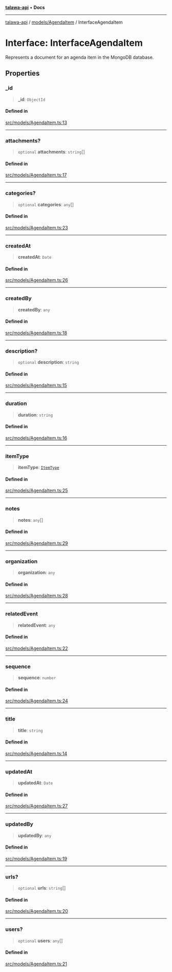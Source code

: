 [**talawa-api**](../../../README.md) • **Docs**

***

[talawa-api](../../../modules.md) / [models/AgendaItem](../README.md) / InterfaceAgendaItem

# Interface: InterfaceAgendaItem

Represents a document for an agenda item in the MongoDB database.

## Properties

### \_id

> **\_id**: `ObjectId`

#### Defined in

[src/models/AgendaItem.ts:13](https://github.com/PalisadoesFoundation/talawa-api/blob/6712e9940a5702665afc506fa9f6e9d7e1dc7991/src/models/AgendaItem.ts#L13)

***

### attachments?

> `optional` **attachments**: `string`[]

#### Defined in

[src/models/AgendaItem.ts:17](https://github.com/PalisadoesFoundation/talawa-api/blob/6712e9940a5702665afc506fa9f6e9d7e1dc7991/src/models/AgendaItem.ts#L17)

***

### categories?

> `optional` **categories**: `any`[]

#### Defined in

[src/models/AgendaItem.ts:23](https://github.com/PalisadoesFoundation/talawa-api/blob/6712e9940a5702665afc506fa9f6e9d7e1dc7991/src/models/AgendaItem.ts#L23)

***

### createdAt

> **createdAt**: `Date`

#### Defined in

[src/models/AgendaItem.ts:26](https://github.com/PalisadoesFoundation/talawa-api/blob/6712e9940a5702665afc506fa9f6e9d7e1dc7991/src/models/AgendaItem.ts#L26)

***

### createdBy

> **createdBy**: `any`

#### Defined in

[src/models/AgendaItem.ts:18](https://github.com/PalisadoesFoundation/talawa-api/blob/6712e9940a5702665afc506fa9f6e9d7e1dc7991/src/models/AgendaItem.ts#L18)

***

### description?

> `optional` **description**: `string`

#### Defined in

[src/models/AgendaItem.ts:15](https://github.com/PalisadoesFoundation/talawa-api/blob/6712e9940a5702665afc506fa9f6e9d7e1dc7991/src/models/AgendaItem.ts#L15)

***

### duration

> **duration**: `string`

#### Defined in

[src/models/AgendaItem.ts:16](https://github.com/PalisadoesFoundation/talawa-api/blob/6712e9940a5702665afc506fa9f6e9d7e1dc7991/src/models/AgendaItem.ts#L16)

***

### itemType

> **itemType**: [`ItemType`](../enumerations/ItemType.md)

#### Defined in

[src/models/AgendaItem.ts:25](https://github.com/PalisadoesFoundation/talawa-api/blob/6712e9940a5702665afc506fa9f6e9d7e1dc7991/src/models/AgendaItem.ts#L25)

***

### notes

> **notes**: `any`[]

#### Defined in

[src/models/AgendaItem.ts:29](https://github.com/PalisadoesFoundation/talawa-api/blob/6712e9940a5702665afc506fa9f6e9d7e1dc7991/src/models/AgendaItem.ts#L29)

***

### organization

> **organization**: `any`

#### Defined in

[src/models/AgendaItem.ts:28](https://github.com/PalisadoesFoundation/talawa-api/blob/6712e9940a5702665afc506fa9f6e9d7e1dc7991/src/models/AgendaItem.ts#L28)

***

### relatedEvent

> **relatedEvent**: `any`

#### Defined in

[src/models/AgendaItem.ts:22](https://github.com/PalisadoesFoundation/talawa-api/blob/6712e9940a5702665afc506fa9f6e9d7e1dc7991/src/models/AgendaItem.ts#L22)

***

### sequence

> **sequence**: `number`

#### Defined in

[src/models/AgendaItem.ts:24](https://github.com/PalisadoesFoundation/talawa-api/blob/6712e9940a5702665afc506fa9f6e9d7e1dc7991/src/models/AgendaItem.ts#L24)

***

### title

> **title**: `string`

#### Defined in

[src/models/AgendaItem.ts:14](https://github.com/PalisadoesFoundation/talawa-api/blob/6712e9940a5702665afc506fa9f6e9d7e1dc7991/src/models/AgendaItem.ts#L14)

***

### updatedAt

> **updatedAt**: `Date`

#### Defined in

[src/models/AgendaItem.ts:27](https://github.com/PalisadoesFoundation/talawa-api/blob/6712e9940a5702665afc506fa9f6e9d7e1dc7991/src/models/AgendaItem.ts#L27)

***

### updatedBy

> **updatedBy**: `any`

#### Defined in

[src/models/AgendaItem.ts:19](https://github.com/PalisadoesFoundation/talawa-api/blob/6712e9940a5702665afc506fa9f6e9d7e1dc7991/src/models/AgendaItem.ts#L19)

***

### urls?

> `optional` **urls**: `string`[]

#### Defined in

[src/models/AgendaItem.ts:20](https://github.com/PalisadoesFoundation/talawa-api/blob/6712e9940a5702665afc506fa9f6e9d7e1dc7991/src/models/AgendaItem.ts#L20)

***

### users?

> `optional` **users**: `any`[]

#### Defined in

[src/models/AgendaItem.ts:21](https://github.com/PalisadoesFoundation/talawa-api/blob/6712e9940a5702665afc506fa9f6e9d7e1dc7991/src/models/AgendaItem.ts#L21)
